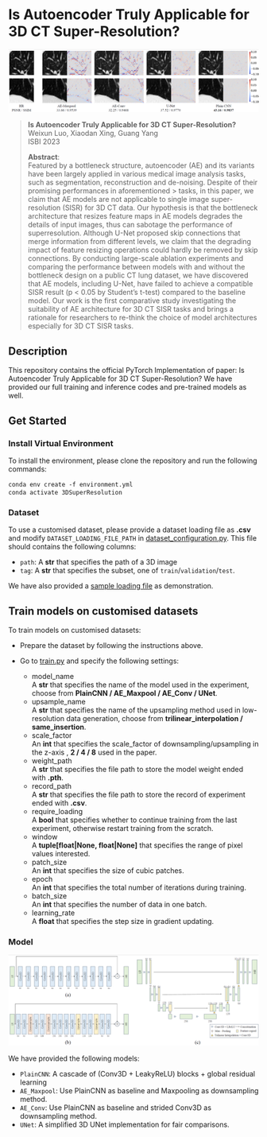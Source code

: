 # Is Autoencoder Truly Applicable for 3D CT Super-Resolution?

<p align='center'>
  <img src='./image/result.png'/>
</p> 

> **Is Autoencoder Truly Applicable for 3D CT Super-Resolution?**<br>
> Weixun Luo, Xiaodan Xing, Guang Yang<br>
> ISBI 2023
> 
> **Abstract**: <br>
> Featured by a bottleneck structure, autoencoder (AE) and its variants have
> been largely applied in various medical image analysis tasks, such as
> segmentation, reconstruction and de-noising. Despite of their promising
> performances in aforementioned > tasks, in this paper, we claim that AE models
> are not applicable to single image super-resolution (SISR) for 3D CT data. Our
> hypothesis is that the bottleneck architecture that resizes feature maps in AE
> models degrades the details of input images, thus can sabotage the performance
> of superresolution. Although U-Net proposed skip connections that merge
> information from different levels, we claim that the degrading impact of
> feature resizing operations could hardly be removed by skip connections. By
> conducting large-scale ablation experiments and comparing the performance
> between models with and without the bottleneck design on a public CT lung
> dataset, we have discovered that AE models, including U-Net, have failed to
> achieve a compatible SISR result (p < 0.05 by Student’s t-test) compared to
> the baseline model. Our work is the first comparative study investigating the
> suitability of AE architecture for 3D CT SISR tasks and brings a rationale for
> researchers to re-think the choice of model architectures especially for 3D CT
> SISR tasks.


## Description
This repository contains the official PyTorch Implementation of paper: Is
Autoencoder Truly Applicable for 3D CT Super-Resolution? We have provided our
full training and inference codes and pre-trained models as well.


## Get Started
### Install Virtual Environment
To install the environment, please clone the repository and run the following
commands:

```shell script
conda env create -f environment.yml
conda activate 3DSuperResolution
```

### Dataset
To use a customised dataset, please provide a dataset loading file as **.csv**
and modify `DATASET_LOADING_FILE_PATH` in
[dataset_configuration.py]('./configuration/dataset_configuration.py'). This
file should contains the following columns:

- `path`: A **str** that specifies the path of a 3D image
- `tag`: A **str** that specifies the subset, one of `train`/`validation`/`test`.


We have also provided a [sample loading file]('./dataset/sample_loading_file.csv')
as demonstration.


## Train models on customised datasets
To train models on customised datasets:
- Prepare the dataset by following the instructions above.
- Go to [train.py]('./train.py') and specify the following settings:

    - model_name <br>
      A **str** that specifies the name of the model used in the experiment,
      choose from **PlainCNN / AE_Maxpool / AE_Conv / UNet**.
    - upsample_name <br> 
      A **str** that specifies the name of the upsampling method used in
      low-resolution data generation, choose from
      **trilinear_interpolation / same_insertion**.
    - scale_factor <br>
      An **int** that specifies the scale_factor of downsampling/upsampling in
      the z-axis , **2 / 4 / 8** used in the paper.
    - weight_path <br>
      A **str** that specifies the file path to store the model weight ended
      with **.pth**.
    - record_path <br>
      A **str** that specifies the file path to store the record of experiment
      ended with **.csv**.
    - require_loading <br>
      A **bool** that specifies whether to continue training from the last
      experiment, otherwise restart training from the scratch.
    - window <br>
      A **tuple[float|None, float|None]** that specifies the range of pixel
      values interested.
    - patch_size <br>
      An **int** that specifies the size of cubic patches.
    - epoch <br>
     An **int** that specifies the total number of iterations during training.
    - batch_size <br>
      An **int** that specifies the number of data in one batch.
    - learning_rate <br>
      A **float** that specifies the step size in gradient updating.


### Model

<p align='center'>
  <img src='./image/model_all.png'/>
</p> 

We have provided the following models:

  - `PlainCNN`: A cascade of (Conv3D + LeakyReLU) blocks + global residual
    learning
  - `AE_Maxpool`: Use PlainCNN as baseline and Maxpooling as downsampling
    method.
  - `AE_Conv`: Use PlainCNN as baseline and strided Conv3D as downsampling
    method.
  - `UNet`: A simplified 3D UNet implementation for fair comparisons.

